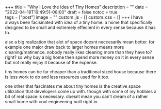 +++
title = "Why I Love the Idea of Tiny Homes"
description = ""
date = "2022-04-19T16:49:51-08:00"
draft = false
notoc = true  
tags = ["post"]
image = ""
custom_js = []
custom_css = []
+++
i have always been facisinated with idea of a tiny home. 
a home that specifically designed to be small and extremely effecient in every sense because it has to.

<!--more-->

also a big realization that alot of space doesnt neccesarily mean better. 
for example one major draw back to larger homes means more cleaning/matinence. 
nobody really likes cleaning more than they have to? right? 
so why buy a big home then spend more money on it in every sense but not really enjoy it because of the expense. 

tiny homes can be far cheaper than a traditional sized house because there is less work to do and less resources used for it too. 

one other that fascinates me about tiny homes is the creative space utilization that developers come up with. 
though with some of my hobbies a bit of real space is necessary. 
doesnt mean you can't dream of a rather small home with cool engineering built right in.
